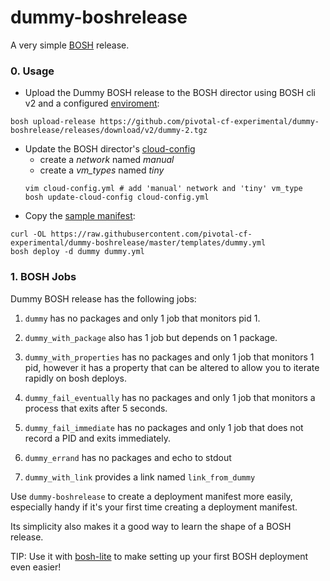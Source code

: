 dummy-boshrelease
=================

A very simple [BOSH](https://github.com/cloudfoundry/bosh) release.

### 0. Usage

* Upload the Dummy BOSH release to the BOSH director using BOSH cli v2 and a configured [enviroment](https://bosh.io/docs/cli-envs.html):
```
bosh upload-release https://github.com/pivotal-cf-experimental/dummy-boshrelease/releases/download/v2/dummy-2.tgz
```
* Update the BOSH director's [cloud-config](http://bosh.io/docs/cloud-config.html)
  * create a *network* named *manual*
  * create a *vm_types* named *tiny*
  ```
  vim cloud-config.yml # add 'manual' network and 'tiny' vm_type
  bosh update-cloud-config cloud-config.yml
  ```
* Copy the
  [sample manifest](https://raw.githubusercontent.com/pivotal-cf-experimental/dummy-boshrelease/master/templates/dummy.yml):
```
curl -OL https://raw.githubusercontent.com/pivotal-cf-experimental/dummy-boshrelease/master/templates/dummy.yml
bosh deploy -d dummy dummy.yml
```

### 1. BOSH Jobs

Dummy BOSH release has the following jobs:

1. `dummy` has no packages and only 1 job that monitors pid 1.

1. `dummy_with_package` also has 1 job but depends on 1 package.

1. `dummy_with_properties` has no packages and only 1 job that
   monitors 1 pid, however it has a property that can be altered
   to allow you to iterate rapidly on bosh deploys.

1. `dummy_fail_eventually` has no packages and only 1 job that
   monitors a process that exits after 5 seconds.

1. `dummy_fail_immediate` has no packages and only 1 job that
   does not record a PID and exits immediately.

1. `dummy_errand` has no packages and echo to stdout

1. `dummy_with_link` provides a link named `link_from_dummy`

Use `dummy-boshrelease` to create a deployment manifest more easily, especially handy if it's your first time
creating a deployment manifest.

Its simplicity also makes it a good way to learn the shape of a BOSH release.

TIP: Use it with [bosh-lite](https://github.com/cloudfoundry/bosh-lite) to make setting up your first BOSH deployment even easier!
